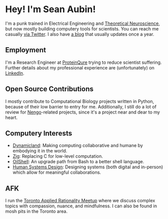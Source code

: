 # Hey! I'm Sean Aubin!

I'm a punk trained in Electrical Engineering and [Theoretical Neuroscience](http://compneuro.uwaterloo.ca/people/sean-aubin.html), but now mostly building computery tools for scientists. You can reach me casually [via Twitter](https://twitter.com/voyageur_techno). I also have [a blog](https://seanaubin.com/) that usually updates once a year.

## Employment

I'm a Research Engineer at [ProteinQure](https://proteinqure.com/) trying to reduce scientist suffering. Further details about my professional experience are (unfortunately) on [LinkedIn](https://www.linkedin.com/in/sean-aubin/).

## Open Source Contributions

I mostly contribute to Computational Biology projects written in Python, because of their low barrier to entry for me. Additionally, I still do a lot of review for [Nengo](https://www.nengo.ai/)-related projects, since it's a project near and dear to my heart.

## Computery Interests

- [Dynamicland](https://dynamicland.org/): Making computing collaborative and humane by embodying it in the world.
- [Zig](https://ziglang.org/): Replacing C for low-level computation.
- [OilShell](https://www.oilshell.org/): An upgrade path from Bash to a better shell language.
- [Human Systems Design](https://human-systems.org/): Designing systems (both digital and in-person) which allow for meaningful collaborations.

## AFK

I run the [Toronto Applied Rationality Meetup](https://www.meetup.com/less-wrong-toronto/) where we discuss complex topics with compassion, nuance, and mindfulness. I can also be found in mosh pits in the Toronto area.

